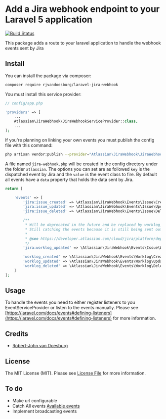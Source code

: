 # Add a Jira webhook endpoint to your Laravel 5 application 

[![Build Status](https://api.travis-ci.org/rjvandoesburg/laravel-jira-webhook.svg?branch=master)](https://travis-ci.org/rjvandoesburg/laravel-jira-webhook)

This package adds a route to your laravel application to handle the webhook events sent by Jira 

## Install

You can install the package via composer:

``` bash
composer require rjvandoesburg/laravel-jira-webhook
```

You must install this service provider:

```php
// config/app.php

'providers' => [
    ...
    Atlassian\JiraWebhook\JiraWebhookServiceProvider::class,
    ...
];
```

If you're planning on linking your own events you must publish the config file with this command:

```bash
php artisan vendor:publish --provider="Atlassian\JiraWebhook\JiraWebhookServiceProvider"
```

A file named `jira-webhook.php` will be created in the config directory under the folder `atlassian`. 
The options you can set are as followed `key` is the dispatched event by Jira and the `value` is the event class to fire.
By default all events have a `data` property that holds the data sent by Jira. 

```php
return [

    'events' => [
        'jira:issue_created' => \Atlassian\JiraWebhook\Events\Issue\Created::class,
        'jira:issue_updated' => \Atlassian\JiraWebhook\Events\Issue\Updated::class,
        'jira:issue_deleted' => \Atlassian\JiraWebhook\Events\Issue\Deleted::class,

        /**
         * Will be deprecated in the future and be replaced by worklog_updated
         * Still catching the events because it is still being sent out
         *
         * @see https://developer.atlassian.com/cloud/jira/platform/deprecation-notice-worklog-data-in-issue-related-events-for-webhooks/
         */
        'jira:worklog_updated' => \Atlassian\JiraWebhook\Events\Issue\WorklogUpdated::class,

        'worklog_created' => \Atlassian\JiraWebhook\Events\Worklog\Created::class,
        'worklog_updated' => \Atlassian\JiraWebhook\Events\Worklog\Updated::class,
        'worklog_deleted' => \Atlassian\JiraWebhook\Events\Worklog\Deleted::class
    ]
];

```

## Usage

To handle the events you need to either register listeners to you EventServiceProvider or listen to the events manually. 
Please see [https://laravel.com/docs/events#defining-listeners](https://laravel.com/docs/events#defining-listeners) for more information.

## Credits

- [Robert-John van Doesburg](https://github.com/rjvandoesburg)

## License

The MIT License (MIT). Please see [License File](LICENSE.md) for more information.

## To do

- Make url configurable
- Catch All events [Available events](https://developer.atlassian.com/jiradev/jira-apis/webhooks#Webhooks-configureConfiguringawebhook)
- Implement broadcasting events
